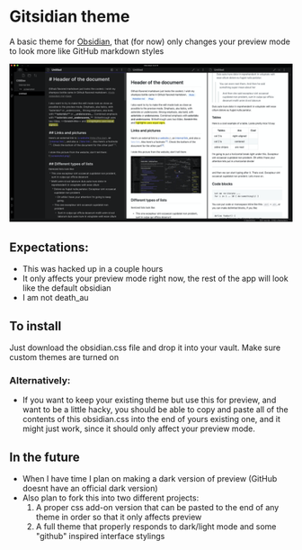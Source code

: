 # Gitsidian theme
A basic theme for [Obsidian](https://obsidian.md), that (for now) only changes your preview mode to look more like GitHub markdown styles

![showcase](showcase.png)

## Expectations:
- This was hacked up in a couple hours
- It only affects your preview mode right now, the rest of the app will look like the default obsidian
- I am not death_au

## To install
Just download the obsidian.css file and drop it into your vault. Make sure custom themes are turned on

### Alternatively:
- If you want to keep your existing theme but use this for preview, and want to be a little hacky, you should be able to copy and paste all of the contents of this obsidian.css into the end of yours existing one, and it might just work, since it should only affect your preview mode.

## In the future
- When I have time I plan on making a dark version of preview (GitHub doesnt have an official dark version)
- Also plan to fork this into two different projects:
	1. A proper css add-on version that can be pasted to the end of any theme in order so that it only affects preview
	2. A full theme that properly responds to dark/light mode and some "github" inspired interface stylings
